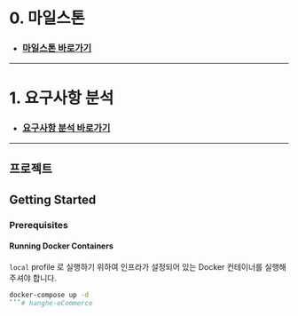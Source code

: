 # 0. 마일스톤

- ### [마일스톤 바로가기](https://github.com/sabsiru/hanghe-eCommerce/milestones)

---
# 1. 요구사항 분석

- ### [요구사항 분석 바로가기](docs/Requirements.md)

---


## 프로젝트

## Getting Started

### Prerequisites

#### Running Docker Containers

`local` profile 로 실행하기 위하여 인프라가 설정되어 있는 Docker 컨테이너를 실행해주셔야 합니다.

```bash
docker-compose up -d
```# hanghe-eCommerce
